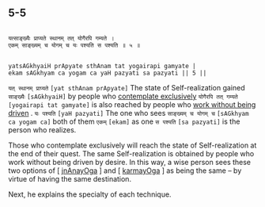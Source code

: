 ## 5-5


```shloka-sa

यत्साङ्ख्यैः प्राप्यते स्थानम् तत् योगैरपि गम्यते ।
एकम् साङ्ख्यम् च योगम् च यः पश्यति स पश्यति ॥ ५ ॥

```
```shloka-sa-hk

yatsAGkhyaiH prApyate sthAnam tat yogairapi gamyate |
ekam sAGkhyam ca yogam ca yaH pazyati sa pazyati || 5 ||

```
`यत् स्थानम् प्राप्यते` `[yat sthAnam prApyate]` The state of Self-realization gained `साङ्ख्यैः` `[sAGkhyaiH]` by people who 
[contemplate exclusively](jnAnayOga_a_defn) `योगैरपि तत् गम्यते` `[yogairapi tat gamyate]` is also reached by people who 
[work without being driven](karmayOga_a_defn)
. `यः पश्यति` `[yaH pazyati]` The one who sees `साङ्ख्यम् च योगम् च` `[sAGkhyam ca yogam ca]` both of them `एकम्` `[ekam]` as one `स पश्यति` `[sa pazyati]` is the person who realizes.

Those who contemplate exclusively will reach the state of Self-realization at the end of their quest. The same Self-realization is obtained by people who work without being driven by desire. In this way, a wise person sees these two options of [
[jnAnayOga](jnAnayOga_a_defn)
] and [
[karmayOga](karmayOga_a_defn)
] as being the same – by virtue of having the same destination.

Next, he explains the specialty of each technique.


